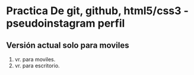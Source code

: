 # Practica De git, github, html5/css3 - pseudoinstagram perfil
  
## Versión actual solo para moviles

1. vr. para moviles.
2. vr. para escritorio.